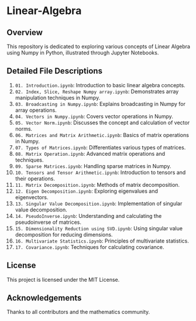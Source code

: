 # Linear-Algebra

## Overview
This repository is dedicated to exploring various concepts of Linear Algebra using Numpy in Python, illustrated through Jupyter Notebooks.

## Detailed File Descriptions
1. `01. Introduction.ipynb`: Introduction to basic linear algebra concepts.
2. `02. Index, Slice, Reshape Numpy array.ipynb`: Demonstrates array manipulation techniques in Numpy.
3. `03. Broadcasting in Numpy.ipynb`: Explains broadcasting in Numpy for array operations.
4. `04. Vectors in Numpy.ipynb`: Covers vector operations in Numpy.
5. `05. Vector Norm.ipynb`: Discusses the concept and calculation of vector norms.
6. `06. Matrices and Matrix Arithmetic.ipynb`: Basics of matrix operations in Numpy.
7. `07. Types of Matrices.ipynb`: Differentiates various types of matrices.
8. `08. Matrix Operation.ipynb`: Advanced matrix operations and techniques.
9. `09. Sparse Matrices.ipynb`: Handling sparse matrices in Numpy.
10. `10. Tensors and Tensor Arithmetic.ipynb`: Introduction to tensors and their operations.
11. `11. Matrix Decomposition.ipynb`: Methods of matrix decomposition.
12. `12. Eigen Decomposition.ipynb`: Exploring eigenvalues and eigenvectors.
13. `13. Singular Value Decomposition.ipynb`: Implementation of singular value decomposition.
14. `14. PseudoInverse.ipynb`: Understanding and calculating the pseudoinverse of matrices.
15. `15. Dimensionality Reduction using SVD.ipynb`: Using singular value decomposition for reducing dimensions.
16. `16. Multivariate Statistics.ipynb`: Principles of multivariate statistics.
17. `17. Covariance.ipynb`: Techniques for calculating covariance.

## License
This project is licensed under the MIT License.

## Acknowledgements
Thanks to all contributors and the mathematics community.
